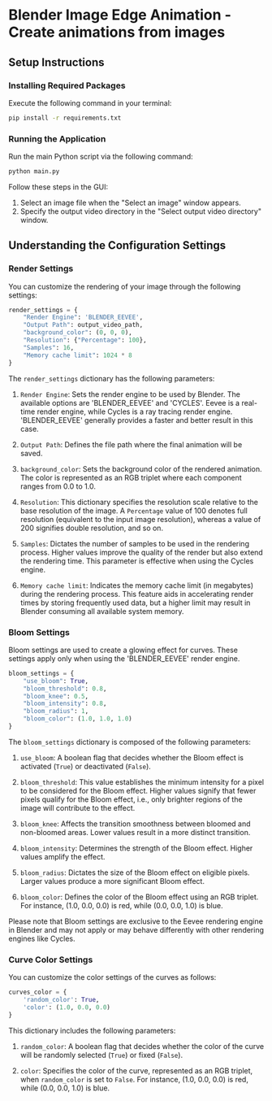 # Blender Image Edge Animation - Create animations from images


## Setup Instructions
### Installing Required Packages 

Execute the following command in your terminal:

```bash
pip install -r requirements.txt
```

### Running the Application 

Run the main Python script via the following command: 

```bash
python main.py
```
Follow these steps in the GUI:

1. Select an image file when the "Select an image" window appears.
2. Specify the output video directory in the "Select output video directory" window.

## Understanding the Configuration Settings 


### Render Settings 

You can customize the rendering of your image through the following settings:

```python
render_settings = {
    "Render Engine": 'BLENDER_EEVEE',
    "Output Path": output_video_path,
    "background_color": (0, 0, 0),
    "Resolution": {"Percentage": 100},
    "Samples": 16,
    "Memory cache limit": 1024 * 8
}
```

The `render_settings` dictionary has the following parameters:

1. `Render Engine`: Sets the render engine to be used by Blender. The available options are 'BLENDER_EEVEE' and 'CYCLES'. Eevee is a real-time render engine, while Cycles is a ray tracing render engine. 'BLENDER_EEVEE' generally provides a faster and better result in this case.

2. `Output Path`: Defines the file path where the final animation will be saved.

3. `background_color`: Sets the background color of the rendered animation. The color is represented as an RGB triplet where each component ranges from 0.0 to 1.0.

4. `Resolution`: This dictionary specifies the resolution scale relative to the base resolution of the image. A `Percentage` value of 100 denotes full resolution (equivalent to the input image resolution), whereas a value of 200 signifies double resolution, and so on.

5. `Samples`: Dictates the number of samples to be used in the rendering process. Higher values improve the quality of the render but also extend the rendering time. This parameter is effective when using the Cycles engine.

6. `Memory cache limit`: Indicates the memory cache limit (in megabytes) during the rendering process. This feature aids in accelerating render times by storing frequently used data, but a higher limit may result in Blender consuming all available system memory.


### Bloom Settings 

Bloom settings are used to create a glowing effect for curves. These settings apply only when using the 'BLENDER_EEVEE' render engine.

```python
bloom_settings = {
    "use_bloom": True,
    "bloom_threshold": 0.8,
    "bloom_knee": 0.5,
    "bloom_intensity": 0.8,
    "bloom_radius": 1,
    "bloom_color": (1.0, 1.0, 1.0)
}
```

The `bloom_settings` dictionary is composed of the following parameters:

1. `use_bloom`: A boolean flag that decides whether the Bloom effect is activated (`True`) or deactivated (`False`).

2. `bloom_threshold`: This value establishes the minimum intensity for a pixel to be considered for the Bloom effect. Higher values signify that fewer pixels qualify for the Bloom effect, i.e., only brighter regions of the image will contribute to the effect.

3. `bloom_knee`: Affects the transition smoothness between bloomed and non-bloomed areas. Lower values result in a more distinct transition.

4. `bloom_intensity`: Determines the strength of the Bloom effect. Higher values amplify the effect.

5. `bloom_radius`: Dictates the size of the Bloom effect on eligible pixels. Larger values produce a more significant Bloom effect.

6. `bloom_color`: Defines the color of the Bloom effect using an RGB triplet. For instance, (1.0, 0.0, 0.0) is red, while (0.0, 0.0, 1.0) is blue.

Please note that Bloom settings are exclusive to the Eevee rendering engine in Blender and may not apply or may behave differently with other rendering engines like Cycles.

### Curve Color Settings 

You can customize the color settings of the curves as follows:

```python
curves_color = {
    'random_color': True,
    'color': (1.0, 0.0, 0.0)
}
```

This dictionary includes the following parameters:

1. `random_color`: A boolean flag that decides whether the color of the curve will be randomly selected (`True`) or fixed (`False`).

2. `color`: Specifies the color of the curve, represented as an RGB triplet, when `random_color` is set to `False`. For instance, (1.0, 0.0, 0.0) is red, while (0.0, 0.0, 1.0) is blue.